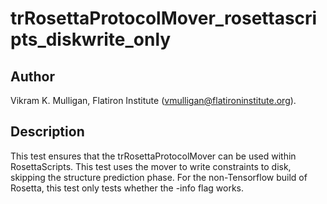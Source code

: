 # trRosettaProtocolMover\_rosettascripts\_diskwrite\_only

## Author

Vikram K. Mulligan, Flatiron Institute (vmulligan@flatironinstitute.org).

## Description

This test ensures that the trRosettaProtocolMover can be used within RosettaScripts.  This test uses the mover to write constraints to disk, skipping the structure prediction phase.  For the non-Tensorflow build of Rosetta, this test only tests whether the -info flag works.
